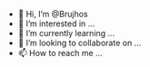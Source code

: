- 👋 Hi, I’m @Brujhos
- 👀 I’m interested in ...
- 🌱 I’m currently learning ...
- 💞️ I’m looking to collaborate on ...
- 📫 How to reach me ...

<!---
Brujhos/Brujhos is a ✨ special ✨ repository because its `README.md` (this file) appears on your GitHub profile.
You can click the Preview link to take a look at your changes.
--->
